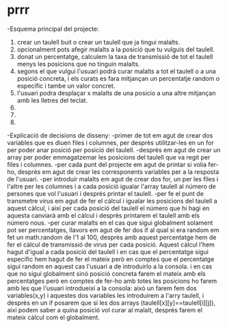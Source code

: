 # prrr
-Esquema principal del projecte:
  1. crear un taulell buit o crear un taulell que ja tingui malalts.
  2. opcionalment pots afegir malalts a la posició que tu vulguis del taulell.
  3. donat un percentatge, calculem la taxa de transmissió de tot el taulell menys les posicions que no tinguin malalts.
  4. segons el que vulgui l'usuari podrà curar malalts a tot el taulell o a una posició concreta, i els curats es fara mitjançan un percentatje random o especific i tambe
  un valor concret.
  5. l'usuari podra desplaçar x malalts de una posicio a una altre mitjançan amb les lletres del teclat.
  6.
  7.
  8.
  
-Explicació de decisions de disseny:
  -primer de tot em agut de crear dos variables que es diuen files i columnes, per desprès utilitzar-les en un for per poder anar posició per posició del taulell.
  -desprès em agut de crear un array per poder emmagatzemar les posicions del taulell que va regit per files i columnes.
  -per cada punt del projecte em agut de printar si volia fer-ho, desprès em agut de crear les corresponents variables per a la resposta de l'usuari.
  -per introduir malalts em agut de crear dos for, un per les files i l'altre per les columnes i a cada posició igualar l'array taulell al número de persones que vol l'usuari
    i després printar el taulell.
  -per fe el punt de transmetre virus em agut de fer el càlcul i igualar les posicions del taulell a aquest càlcul, i així per cada posició del taulell el número que hi hagi en
  aquesta canviarà amb el càlcul i desprès printarem el taulell amb els número nous.
  -per curar malalts en el cas que sigui globalment solament pot ser percentatges, llavors em agut de fer dos if al qual si era random em fet un math.random de l'1 al 100,
  desprès amb aquest percentatge hem de fer el càlcul de transmissió de virus per cada posició. Aquest càlcul l'hem hagut d'igual a cada posició del taulell i en cas que el      percentatge sigui específic hem hagut de fer el mateix però en comptes que el percentatge sigui random en aquest cas l'usuari a de introduirlo a la consola. i en cas que no sigui  globalment sinó posició concreta farem el mateix amb els percentatges però en comptes de fer-ho amb totes les posicions ho farem amb les que l'usuari introdueixi a la consola: això un farem fem dos variables(x,y) i aquestes dos variables les introduirem a l'arry taulell, i desprès en un if posarem que si les dos arrays
  (taulell[x][y]==taulell[i][j]), així podem saber a quina posició vol curar al malalt, desprès farem el mateix càlcul com el globalment.
  
